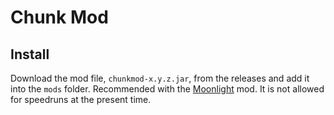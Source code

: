 # Chunk Mod

## Install

Download the mod file, `chunkmod-x.y.z.jar`, from the releases and add it into the `mods` folder. Recommended with the [Moonlight](https://github.com/Gregor0410/Moonlight) mod. It is not allowed for speedruns at the present time.
